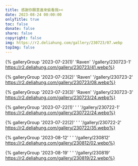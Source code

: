 ```yaml
---
title: 感謝你願意進來偷看我><
date: 2023-08-24 00:00:00
onlyTitle: true
toc: false
donate: false
share: false
copyright: false
img: https://r2.deliahung.com/gallery/230723/07.webp
topImg: false
---
```

<!--Raven-->
{% galleryGroup '2023-07-23(1)' 'Raven' '/gallery/230723-1' https://r2.deliahung.com/gallery/230723/41.webp%}

{% galleryGroup '2023-07-23(2)' 'Raven' '/gallery/230723-2' https://r2.deliahung.com/gallery/230723/08.webp%}

{% galleryGroup '2023-07-23(3)' 'Raven' '/gallery/230723-3' https://r2.deliahung.com/gallery/230723/24.webp%}

<!--kuo-->
{% galleryGroup '2023-07-22(1)' ' ' '/gallery/230722-1' https://r2.deliahung.com/gallery/230722/24.webp%}

{% galleryGroup '2023-07-22(2)' ' ' '/gallery/230722-2' https://r2.deliahung.com/gallery/230722/35.webp%}

{% galleryGroup '2023-08-12' ' ' '/gallery/230812' https://r2.deliahung.com/gallery/230812/02.webp%}

{% galleryGroup '2023-08-19' ' ' '/gallery/230819' https://r2.deliahung.com/gallery/230819/22.webp%}

<!-- {% galleryGroup '生活照(準備中)' '一些生活廢照' '/gallery/candid-photo' https://pic3.zhimg.com/80/v2-7cfc909ebe8d83683909846edd6b5232_1440w.webp%}

{% galleryGroup '🔞大尺攝影🔞(準備中)' '🔞未滿18請勿觀看🔞' '/gallery/r18' https://pic3.zhimg.com/80/v2-7cfc909ebe8d83683909846edd6b5232_1440w.webp%} -->

